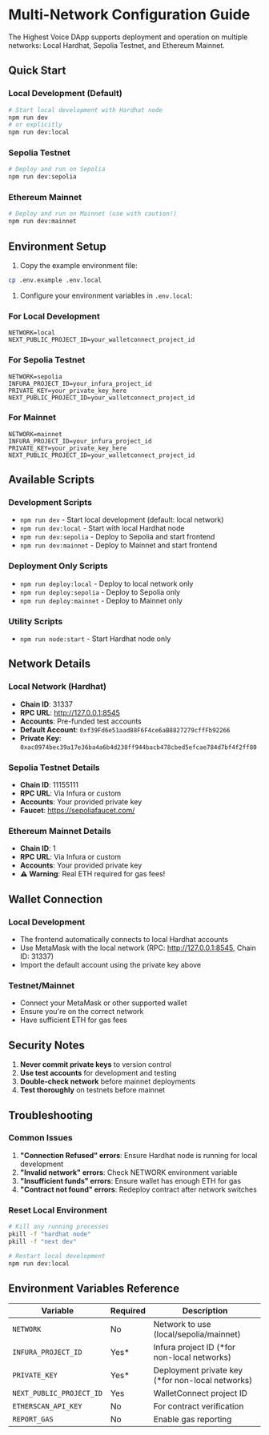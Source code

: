 # Multi-Network Configuration Guide

The Highest Voice DApp supports deployment and operation on multiple networks: Local Hardhat, Sepolia Testnet, and Ethereum Mainnet.

## Quick Start

### Local Development (Default)

```bash
# Start local development with Hardhat node
npm run dev
# or explicitly
npm run dev:local
```

### Sepolia Testnet

```bash
# Deploy and run on Sepolia
npm run dev:sepolia
```

### Ethereum Mainnet

```bash
# Deploy and run on Mainnet (use with caution!)
npm run dev:mainnet
```

## Environment Setup

1. Copy the example environment file:

```bash
cp .env.example .env.local
```

1. Configure your environment variables in `.env.local`:

### For Local Development

```env
NETWORK=local
NEXT_PUBLIC_PROJECT_ID=your_walletconnect_project_id
```

### For Sepolia Testnet

```env
NETWORK=sepolia
INFURA_PROJECT_ID=your_infura_project_id
PRIVATE_KEY=your_private_key_here
NEXT_PUBLIC_PROJECT_ID=your_walletconnect_project_id
```

### For Mainnet

```env
NETWORK=mainnet
INFURA_PROJECT_ID=your_infura_project_id
PRIVATE_KEY=your_private_key_here
NEXT_PUBLIC_PROJECT_ID=your_walletconnect_project_id
```

## Available Scripts

### Development Scripts

- `npm run dev` - Start local development (default: local network)
- `npm run dev:local` - Start with local Hardhat node
- `npm run dev:sepolia` - Deploy to Sepolia and start frontend
- `npm run dev:mainnet` - Deploy to Mainnet and start frontend

### Deployment Only Scripts

- `npm run deploy:local` - Deploy to local network only
- `npm run deploy:sepolia` - Deploy to Sepolia only
- `npm run deploy:mainnet` - Deploy to Mainnet only

### Utility Scripts

- `npm run node:start` - Start Hardhat node only

## Network Details

### Local Network (Hardhat)

- **Chain ID**: 31337
- **RPC URL**: <http://127.0.0.1:8545>
- **Accounts**: Pre-funded test accounts
- **Default Account**: `0xf39Fd6e51aad88F6F4ce6aB8827279cffFb92266`
- **Private Key**: `0xac0974bec39a17e36ba4a6b4d238ff944bacb478cbed5efcae784d7bf4f2ff80`

### Sepolia Testnet Details

- **Chain ID**: 11155111
- **RPC URL**: Via Infura or custom
- **Accounts**: Your provided private key
- **Faucet**: <https://sepoliafaucet.com/>

### Ethereum Mainnet Details

- **Chain ID**: 1
- **RPC URL**: Via Infura or custom
- **Accounts**: Your provided private key
- **⚠️ Warning**: Real ETH required for gas fees!

## Wallet Connection

### Local Development

- The frontend automatically connects to local Hardhat accounts
- Use MetaMask with the local network (RPC: <http://127.0.0.1:8545>, Chain ID: 31337)
- Import the default account using the private key above

### Testnet/Mainnet

- Connect your MetaMask or other supported wallet
- Ensure you're on the correct network
- Have sufficient ETH for gas fees

## Security Notes

1. **Never commit private keys** to version control
2. **Use test accounts** for development and testing
3. **Double-check network** before mainnet deployments
4. **Test thoroughly** on testnets before mainnet

## Troubleshooting

### Common Issues

1. **"Connection Refused" errors**: Ensure Hardhat node is running for local development
2. **"Invalid network" errors**: Check NETWORK environment variable
3. **"Insufficient funds" errors**: Ensure wallet has enough ETH for gas
4. **"Contract not found" errors**: Redeploy contract after network switches

### Reset Local Environment

```bash
# Kill any running processes
pkill -f "hardhat node"
pkill -f "next dev"

# Restart local development
npm run dev:local
```

## Environment Variables Reference

| Variable | Required | Description |
|----------|----------|-------------|
| `NETWORK` | No | Network to use (local/sepolia/mainnet) |
| `INFURA_PROJECT_ID` | Yes* | Infura project ID (*for non-local networks) |
| `PRIVATE_KEY` | Yes* | Deployment private key (*for non-local networks) |
| `NEXT_PUBLIC_PROJECT_ID` | Yes | WalletConnect project ID |
| `ETHERSCAN_API_KEY` | No | For contract verification |
| `REPORT_GAS` | No | Enable gas reporting |
